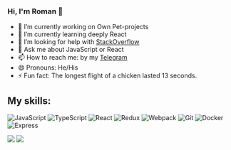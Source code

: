 ### Hi, I'm Roman 👋

- 🔭 I’m currently working on  Own Pet-projects
- 🌱 I’m currently learning deeply React
- 🤔 I’m looking for help with [StackOverflow](https://stackoverflow.com/)
- 💬 Ask me about JavaScript or React
- 📫 How to reach me: by my [Telegram](https://t.me/hrvweb) 
- 😄 Pronouns: He/His
- ⚡ Fun fact: The longest flight of a chicken lasted 13 seconds.

  

## My skills:
![JavaScript](https://img.shields.io/badge/-JavaScript-292929?style=for-the-badge&logo=JavaScript)
![TypeScript](https://img.shields.io/badge/-TypeScript-292929?style=for-the-badge&logo=TypeScript)
![React](https://img.shields.io/badge/-React-292929?style=for-the-badge&logo=React)
![Redux](https://img.shields.io/badge/-Redux-292929?style=for-the-badge&logo=Redux)
![Webpack](https://img.shields.io/badge/-Webpack-292929?style=for-the-badge&logo=Webpack)
![Git](https://img.shields.io/badge/-Git-292929?style=for-the-badge&logo=Git)
![Docker](https://img.shields.io/badge/-Docker-292929?style=for-the-badge&logo=Docker)
![Express](https://img.shields.io/badge/-Express-292929?style=for-the-badge&logo=Express)




<img src="https://github-readme-stats.vercel.app/api?username=romanhvr&&show_icons=true&title_color=ffffff&icon_color=bb2acf&text_color=daf7dc&bg_color=151515">
<img src="https://github-readme-stats.vercel.app/api/top-langs/?romanhvr=anuraghazra&layout=compact)](https://github.com/anuraghazra/github-readme-stats">
